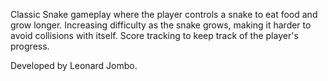 Classic Snake gameplay where the player controls a snake to eat food and grow longer.
Increasing difficulty as the snake grows,
making it harder to avoid collisions with itself.
Score tracking to keep track of the player's progress.

Developed by Leonard Jombo.
